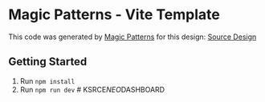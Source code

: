 # Magic Patterns - Vite Template

This code was generated by [Magic Patterns](https://magicpatterns.com) for this design: [Source Design](https://www.magicpatterns.com/c/hyehfz4e8ywyqoebph4au5)

## Getting Started

1. Run `npm install`
2. Run `npm run dev`
#   K S R C E _ N E O _ D A S H B O A R D  
 